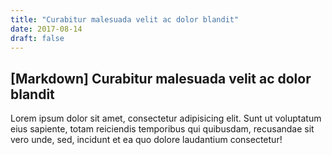 ```yaml
---
title: "Curabitur malesuada velit ac dolor blandit"
date: 2017-08-14
draft: false
---
```


## [Markdown] Curabitur malesuada velit ac dolor blandit

Lorem ipsum dolor sit amet, consectetur adipisicing elit. Sunt ut voluptatum eius sapiente, totam reiciendis temporibus qui quibusdam, recusandae sit vero unde, sed, incidunt et ea quo dolore laudantium consectetur!
